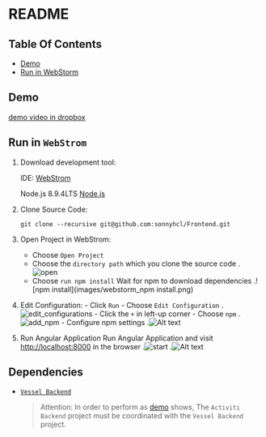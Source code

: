 # README
## Table Of Contents
-   [Demo](#demo)
-   [Run in WebStorm](#run-in-webstorm)
## Demo
[demo video in dropbox](https://www.dropbox.com/s/gi2rrvfkl17vlng/vessel.mp4?dl=0)
## Run in `WebStrom`
1.  Download development tool:

    IDE: [WebStrom](http://www.jetbrains.com/webstorm/)
    
    Node.js 8.9.4LTS [Node.js](https://nodejs.org/en/)

2.  Clone Source Code:

    `git clone --recursive git@github.com:sonnyhcl/Frontend.git`

3.  Open Project in WebStrom:  
    -   Choose `Open Project`
    -   Choose the `directory path` which you clone the source code
    .![open](images/webstorm_open_project.png)
    -   Choose `run npm install` Wait for npm to download dependencies
    .![npm install](images/webstorm_npm install.png)

4.    Edit Configuration:
    -   Click `Run`
    -   Choose `Edit Configuration`
    .![edit_configurations](images/webstorm_edit_configurations.png)
    -   Click the `+` in left-up corner
    -   Choose `npm`
    .![add_npm](images/webstorm_add_npm.png)
    -   Configure npm settings
    .![Alt text](images/webstorm_apply.png)
5.  Run Angular Application
Run Angular Application and visit [http://localhost:8000](http://localhost:8000) in the browser
  .![start](images/webstorm_start.png)
  .![Alt text](images/webstorm_map.png)

## Dependencies
-   [`Vessel Backend`](https://www.github.com/sonnyhcl/Backend)
    > Attention: In order to perform as [demo](#demo) shows, The `Activiti Backend` project must be coordinated with the `Vessel Backend` project.

